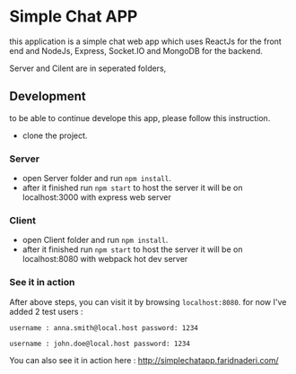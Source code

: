 # Simple Chat APP
this application is a simple chat web app which uses ReactJs for the front end and NodeJs, Express, Socket.IO and MongoDB for the backend.

Server and Cilent are in seperated folders,

## Development
to be able to continue develope this app, please follow this instruction.

* clone the project.
### Server
* open Server folder and run `npm install`.
* after it finished run `npm start` to host the server it will be on localhost:3000 with express web server

### Client
* open Client folder and run `npm install`.
* after it finished run `npm start` to host the server it will be on localhost:8080 with webpack hot dev server

### See it in action
After above steps, you can visit it by browsing `localhost:8080`.
for now I've added 2 test users :

`username : anna.smith@local.host
password: 1234`

`username : john.doe@local.host
password: 1234`

You can also see it in action here :
http://simplechatapp.faridnaderi.com/
